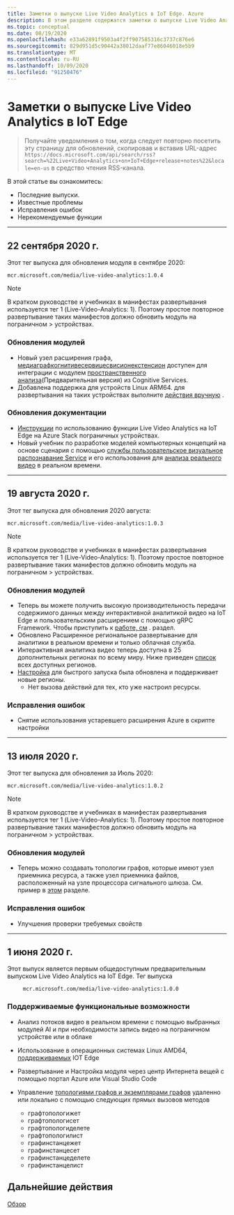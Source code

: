 ```yaml
---
title: Заметки о выпуске Live Video Analytics в IoT Edge. Azure
description: В этом разделе содержатся заметки о выпуске Live Video Analytics на IoT Edge выпусках, улучшениях, исправлениях ошибок и известных проблемах.
ms.topic: conceptual
ms.date: 08/19/2020
ms.openlocfilehash: e33a62891f9503a4f2ff907585316c3737c876e6
ms.sourcegitcommit: 829d951d5c90442a38012daaf77e86046018e5b9
ms.translationtype: MT
ms.contentlocale: ru-RU
ms.lasthandoff: 10/09/2020
ms.locfileid: "91250476"
---
```

# <a name="live-video-analytics-on-iot-edge-release-notes"></a>Заметки о выпуске Live Video Analytics в IoT Edge

>Получайте уведомления о том, когда следует повторно посетить эту страницу для обновлений, скопировав и вставив URL-адрес `https://docs.microsoft.com/api/search/rss?search=%22Live+Video+Analytics+on+IoT+Edge+release+notes%22&locale=en-us` в средство чтения RSS-канала.

В этой статье вы ознакомитесь:

* Последние выпуски.
* Известные проблемы
* Исправления ошибок
* Нерекомендуемые функции

<hr width=100%>

## <a name="september-22-2020"></a>22 сентября 2020 г.

Этот тег выпуска для обновления модуля в сентябре 2020:

```
mcr.microsoft.com/media/live-video-analytics:1.0.4
```

> [!NOTE]
> В кратком руководстве и учебниках в манифестах развертывания используется тег 1 (Live-Video-Analytics: 1). Поэтому простое повторное развертывание таких манифестов должно обновить модуль на пограничном > устройствах.

### <a name="module-updates"></a>Обновления модулей

* Новый узел расширения графа, [медиаграфкогнитивесервицесвисионекстенсион](spatial-analysis-tutorial.md) доступен для интеграции с модулем [пространственного анализа](https://docs.microsoft.com/legal/cognitive-services/computer-vision/intro-to-spatial-analysis-public-preview)(Предварительная версия) из Cognitive Services.
* Добавлена поддержка для устройств Linux ARM64. для развертывания на таких устройствах выполните [действия вручную](deploy-iot-edge-device.md) .

### <a name="documentation-updates"></a>Обновления документации

* [Инструкции](deploy-azure-stack-edge-how-to.md) по использованию функции Live Video Analytics на IoT Edge на Azure Stack пограничных устройствах.
* Новый учебник по разработке моделей компьютерных концепций на основе сценария с помощью [службы пользовательское визуальное распознавание Service](https://azure.microsoft.com/services/cognitive-services/custom-vision-service/) и его использования для [анализа реального видео](custom-vision-tutorial.md) в реальном времени.

<hr width=100%>

## <a name="august-19-2020"></a>19 августа 2020 г.

Этот тег выпуска для обновления 2020 августа:

```
mcr.microsoft.com/media/live-video-analytics:1.0.3
```

> [!NOTE]
> В кратком руководстве и учебниках в манифестах развертывания используется тег 1 (Live-Video-Analytics: 1). Поэтому простое повторное развертывание таких манифестов должно обновить модуль на пограничном > устройствах.

### <a name="module-updates"></a>Обновления модулей

* Теперь вы можете получить высокую производительность передачи содержимого данных между интерактивной аналитикой видео на IoT Edge и пользовательским расширением с помощью gRPC Framework. Чтобы приступить к [работе, см](analyze-live-video-use-your-grpc-model-quickstart.md) . раздел.
* Обновлено Расширенное региональное развертывание для аналитики в реальном времени и только облачная служба.  
* Интерактивная аналитика видео теперь доступна в 25 дополнительных регионах по всему миру. Ниже приведен [список](https://azure.microsoft.com/global-infrastructure/services/?products=media-services) всех доступных регионов.  
* [Настройка](https://aka.ms/lva-edge/setup-resources-for-samples) для быстрого запуска была обновлена и поддерживает новые регионы.
    * Нет вызова действий для тех, кто уже настроил ресурсы.

### <a name="bug-fixes"></a>Исправления ошибок 

* Снятие использования устаревшего расширения Azure в скрипте настройки

<hr width=100%>

## <a name="july-13-2020"></a>13 июля 2020 г.

Этот тег выпуска для обновления за Июль 2020:

```
mcr.microsoft.com/media/live-video-analytics:1.0.2
```

> [!NOTE]
> В кратком руководстве и учебниках в манифестах развертывания используется тег 1 (Live-Video-Analytics: 1). Поэтому простое повторное развертывание таких манифестов должно обновить модуль на пограничном > устройствах.

### <a name="module-updates"></a>Обновления модулей

* Теперь можно создавать топологии графов, которые имеют узел приемника ресурса, а также узел приемника файлов, расположенный на узле процессора сигнального шлюза. См. пример в [этом](https://github.com/Azure/live-video-analytics/tree/master/MediaGraph/topologies/evr-motion-assets-files) разделе.

### <a name="bug-fixes"></a>Исправления ошибок

* Улучшения проверки требуемых свойств

<hr width=100%>

## <a name="june-1-2020"></a>1 июня 2020 г.

Этот выпуск является первым общедоступным предварительным выпуском Live Video Analytics на IoT Edge. Тег выпуска

```
     mcr.microsoft.com/media/live-video-analytics:1.0.0
```

### <a name="supported-functionalities"></a>Поддерживаемые функциональные возможности

* Анализ потоков видео в реальном времени с помощью выбранных модулей AI и при необходимости запись видео на пограничном устройстве или в облаке
* Использование в операционных системах Linux AMD64, [поддерживаемых](../../iot-edge/support.md) IOT Edge
* Развертывание и Настройка модуля через центр Интернета вещей с помощью портал Azure или Visual Studio Code
* Управление [топологиями графов и экземплярами графов](media-graph-concept.md#media-graph-topologies-and-instances) удаленно или локально с помощью следующих прямых вызовов методов

    *   графтопологижет
    *   графтопологисет
    *   графтопологиделете
    *   графтопологилист
    *   графинстанцежет
    *   графинстанцесет
    *   графинстанцеделете
    *   графинстанцелист

## <a name="next-steps"></a>Дальнейшие действия

[Обзор](overview.md)

